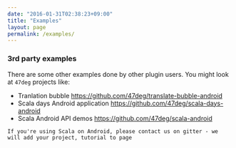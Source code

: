 ```yaml
---
date: "2016-01-31T02:38:23+09:00"
title: "Examples"
layout: page
permalink: /examples/
---
```



### 3rd party examples

There are some other examples done by other plugin users. You might look at `47deg` projects like:

* Tranlation bubble https://github.com/47deg/translate-bubble-android
* Scala days Android application https://github.com/47deg/scala-days-android
* Scala Android API demos https://github.com/47deg/scala-android


`If you're using Scala on Android, please contact us on gitter - we will add your project, tutorial to page`
